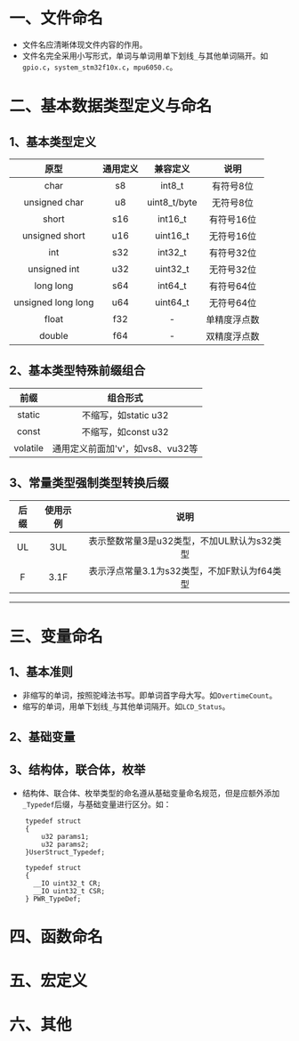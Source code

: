 # 一、文件命名

* 文件名应清晰体现文件内容的作用。
* 文件名完全采用小写形式，单词与单词用单下划线`_`与其他单词隔开。如`gpio.c`，`system_stm32f10x.c`，`mpu6050.c`。

# 二、基本数据类型定义与命名

## 1、基本类型定义

|原型|通用定义|兼容定义|说明|
|:---:|:---:|:---:|:---:|
|char|s8|int8_t|有符号8位|
|unsigned char|u8|uint8_t/byte|无符号8位|
|short|s16|int16_t|有符号16位|
|unsigned short|u16|uint16_t|无符号16位|
|int|s32|int32_t|有符号32位|
|unsigned int|u32|uint32_t|无符号32位|
|long long|s64|int64_t|有符号64位|
|unsigned long long|u64|uint64_t|无符号64位|
|float|f32|-|单精度浮点数|
|double|f64|-|双精度浮点数|
## 2、基本类型特殊前缀组合
|前缀|组合形式|
|:---:|:---:|
|static|不缩写，如static u32|
|const|不缩写，如const u32|
|volatile|通用定义前面加'v'，如vs8、vu32等|

## 3、常量类型强制类型转换后缀
|后缀|使用示例|说明|
|:---:|:---:|:---:|
|UL|3UL|表示整数常量3是u32类型，不加UL默认为s32类型|
|F|3.1F|表示浮点常量3.1为s32类型，不加F默认为f64类型|
---
# 三、变量命名
## 1、基本准则
* 非缩写的单词，按照驼峰法书写。即单词首字母大写。如`OvertimeCount`。
* 缩写的单词，用单下划线`_`与其他单词隔开。如`LCD_Status`。

## 2、基础变量

## 3、结构体，联合体，枚举
* 结构体、联合体、枚举类型的命名遵从基础变量命名规范，但是应额外添加`_Typedef`后缀，与基础变量进行区分。如：
```
	typedef struct
	{
		u32 params1;
		u32 params2;
	}UserStruct_Typedef;
	
	typedef struct
	{
	  __IO uint32_t CR;
	  __IO uint32_t CSR;
	} PWR_TypeDef;
```

# 四、函数命名

# 五、宏定义

# 六、其他